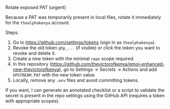 Rotate exposed PAT (urgent)

Because a PAT was temporarily present in local files, rotate it immediately for the `thealphakenya` account.

Steps:

1. Go to https://github.com/settings/tokens (sign in as `thealphakenya`).
2. Revoke the old token `ghp_...` (if visible) or click the token you want to revoke and delete it.
3. Create a new token with the minimal `repo` scope required.
4. In this repository (https://github.com/thevictorofkenya/qmoi-enhanced-new-thevictorofkenya), go to Settings -> Secrets -> Actions and add `UPSTREAM_PAT` with the new token value.
5. Locally, remove any `.env` files and avoid committing tokens.

If you want, I can generate an annotated checklist or a script to validate the secret is present in the repo settings using the GitHub API (requires a token with appropriate scopes).
